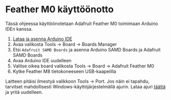 # Feather M0 käyttöönotto
Tässä ohjeessa käyttöönotetaan Adafruit Feather M0 toimimaan
Arduino IDEn kanssa.

1. [Lataa ja asenna Arduino IDE](https://www.arduino.cc/en/Main/Software)
2. Avaa valikosta Tools -> Board -> Boards Manager
3. Etsi `Adafruit SAMD Boards` ja asenna Arduino SAMD Boards
   ja Adafruit SAMD Boards
4. Avaa Arduino IDE uudelleen
5. Valitse oikea board valikosta Tools -> Board -> Adafruit Feather M0
6. Kytke Feather M8 tietokoneeseen USB-kaapelilla

Laitteen pitäisi ilmestyä valikkoon Tools -> Port. Jos näin ei tapahdu,
tarvitset mahdollisesti Windows-käyttöjärjestelmällä ajurin.
Lataa ajuri [täältä](https://github.com/adafruit/Adafruit_Windows_Drivers/releases/latest) ja yritä uudelleen.
